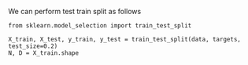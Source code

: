 We can perform test train split as follows
```
from sklearn.model_selection import train_test_split

X_train, X_test, y_train, y_test = train_test_split(data, targets, test_size=0.2)
N, D = X_train.shape
```
